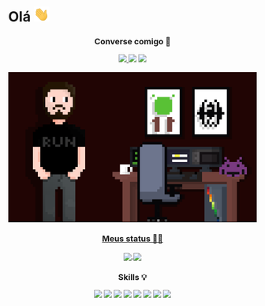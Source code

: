 # Olá <img src ="https://raw.githubusercontent.com/GuilhermeMutao/GuilhermeMutao/master//hi.gif" height="30px">

<h3 align="center"> Converse comigo 🤝 </h3>
<p align="center">
<a href="https://www.linkedin.com/in/guilhermemutao/"><img src="https://img.shields.io/badge/LinkedIn-0077B5?style=for-the-badge&logo=linkedin&logoColor=white" /> </a>
<a href="https://wa.me/553497680592?text=Ola!%20Vi%20seu%20perfil%20no%20GitHub."><img src="https://img.shields.io/badge/Whatsapp-008000?style=for-the-badge&logo=whatsapp&logoColor=white" /></a>
<a href="mailto:mutao@duck.com"><img src="https://img.shields.io/badge/GMAIL-e34c41?style=for-the-badge&logo=gmail&logoColor=white" /></a>
<br><br>

<img align="center" width="725em" src ="https://raw.githubusercontent.com/GuilhermeMutao/GuilhermeMutao/master//githubart.PNG" >
 <a href="https://github.com/guilherme-mutao">
</p>

<h3 align="center"> Meus status 🐱‍👤  </h3>

<p align="center">
 <img align="center"  height="165em" src="https://github-readme-streak-stats.herokuapp.com?user=GuilhermeMutao&show_icons=true&layout=compact&langs_count=16&theme=midnight-purple&count_private=true"/>
  <img align="center" height="165em" src="https://github-readme-stats.vercel.app/api/top-langs/?username=GuilhermeMutao&show_icons=true&layout=compact&langs_count=16&theme=midnight-purple&count_private=true"/>
</a>
</p>

<h3 align="center"> Skills 💡 </h3>

<p align="center">
<img src="https://img.shields.io/badge/Angular-DD0031?style=for-the-badge&logo=angular&logoColor=white" />
<img src="https://img.shields.io/badge/javascript-%23323330.svg?style=for-the-badge&logo=javascript&logoColor=%23F7DF1E" />
<img src="https://img.shields.io/badge/PL%2FSQL-FFFFFF?style=for-the-badge&logo=oracle&logoColor=FF0000&labelColor=FFFFFF&color=FF0000"/>
<img src="https://img.shields.io/badge/java-%23ED8B00.svg?style=for-the-badge&logo=java&logoColor=white" />
<img src="https://img.shields.io/badge/react-%2320232a.svg?style=for-the-badge&logo=react&logoColor=%2361DAFB" />
<img src="https://img.shields.io/badge/php-%23777BB4.svg?style=for-the-badge&logo=php&logoColor=white" />
<img src="https://img.shields.io/badge/mysql-000035.svg?style=for-the-badge&logo=mysql&logoColor=white" />
<img src="https://img.shields.io/badge/git-%23F05033.svg?style=for-the-badge&logo=git&logoColor=white" />
</p>

